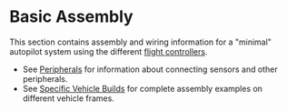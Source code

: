 # Basic Assembly

This section contains assembly and wiring information for a "minimal" autopilot system using the different [flight controllers](../flight_controller/README.md).

* See [Peripherals](../peripherals/README.md) for information about connecting sensors and other peripherals.
* See [Specific Vehicle Builds](../framebuild_README.md) for complete assembly examples on different vehicle frames.